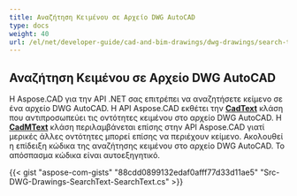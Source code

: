 ```yaml
---
title: Αναζήτηση Κειμένου σε Αρχείο DWG AutoCAD
type: docs
weight: 40
url: /el/net/developer-guide/cad-and-bim-drawings/dwg-drawings/search-text-in-dwg-autocad-file/
---
```


## **Αναζήτηση Κειμένου σε Αρχείο DWG AutoCAD**
Η Aspose.CAD για την API .NET σας επιτρέπει να αναζητήσετε κείμενο σε ένα αρχείο DWG AutoCAD. Η API Aspose.CAD εκθέτει την [**CadText**](https://reference.aspose.com/cad/net/aspose.cad.fileformats.cad.cadobjects/cadtext) κλάση που αντιπροσωπεύει τις οντότητες κειμένου στο αρχείο DWG AutoCAD. Η [**CadMText**](https://reference.aspose.com/cad/net/aspose.cad.fileformats.cad.cadobjects/cadmtext) κλάση περιλαμβάνεται επίσης στην API Aspose.CAD γιατί μερικές άλλες οντότητες μπορεί επίσης να περιέχουν κείμενο. Ακολουθεί η επίδειξη κώδικα της αναζήτησης κειμένου στο αρχείο DWG AutoCAD. Το απόσπασμα κώδικα είναι αυτοεξηγητικό.

{{< gist "aspose-com-gists" "88cdd0899132edaf0afff77d33d11ae5" "Src-DWG-Drawings-SearchText-SearchText.cs" >}}

